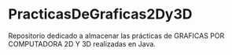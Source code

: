 # PracticasDeGraficas2Dy3D
Repositorio dedicado a almacenar las prácticas de GRAFICAS POR COMPUTADORA 2D Y 3D realizadas en Java.
